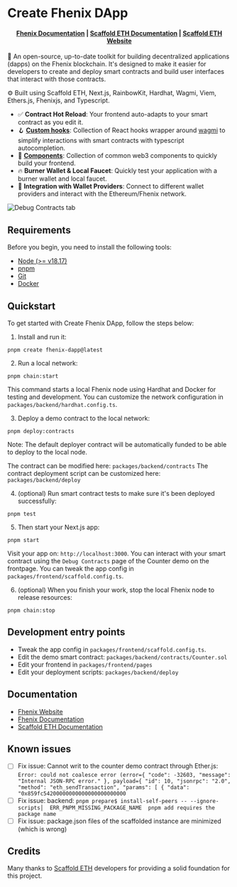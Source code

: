 # Create Fhenix DApp

<h4 align="center">
  <a href="https://docs.fhenix.zone/docs/devdocs/intro">Fhenix Documentation</a> |
  <a href="https://docs.scaffoldeth.io">Scaffold ETH Documentation</a> |
  <a href="https://scaffoldeth.io">Scaffold ETH Website</a>
</h4>

🧪 An open-source, up-to-date toolkit for building decentralized applications (dapps) on the Fhenix blockchain. 
It's designed to make it easier for developers to create and deploy smart contracts and build user interfaces that interact with those contracts.

⚙️ Built using Scaffold ETH, Next.js, RainbowKit, Hardhat, Wagmi, Viem, Ethers.js, Fhenixjs, and Typescript.

- ✅ **Contract Hot Reload**: Your frontend auto-adapts to your smart contract as you edit it.
- 🪝 **[Custom hooks](https://docs.scaffoldeth.io/hooks/)**: Collection of React hooks wrapper around [wagmi](https://wagmi.sh/) to simplify interactions with smart contracts with typescript autocompletion.
- 🧱 [**Components**](https://docs.scaffoldeth.io/components/): Collection of common web3 components to quickly build your frontend.
- 🔥 **Burner Wallet & Local Faucet**: Quickly test your application with a burner wallet and local faucet.
- 🔐 **Integration with Wallet Providers**: Connect to different wallet providers and interact with the Ethereum/Fhenix network.

![Debug Contracts tab](https://github.com/scaffold-eth/scaffold-eth-2/assets/55535804/b237af0c-5027-4849-a5c1-2e31495cccb1)

## Requirements

Before you begin, you need to install the following tools:

- [Node (>= v18.17)](https://nodejs.org/en/download/)
- [pnpm](https://pnpm.io/installation)
- [Git](https://git-scm.com/downloads)
- [Docker](https://docs.docker.com/engine/install/)

## Quickstart

To get started with Create Fhenix DApp, follow the steps below:

1. Install and run it:

```
pnpm create fhenix-dapp@latest
```

2. Run a local network:

```
pnpm chain:start
```

This command starts a local Fhenix node using Hardhat and Docker for testing and development. 
You can customize the network configuration in `packages/backend/hardhat.config.ts`.

3. Deploy a demo contract to the local network:

```
pnpm deploy:contracts
```

Note: The default deployer contract will be automatically funded to be able to deploy to the local node.

The contract can be modified here: `packages/backend/contracts`
The contract deployment script can be customized here: `packages/backend/deploy`

4. (optional) Run smart contract tests to make sure it's been deployed successfully:

```
pnpm test
```

5. Then start your Next.js app:

```
pnpm start
```

Visit your app on: `http://localhost:3000`. You can interact with your smart contract using the `Debug Contracts` page of the Counter demo on the frontpage. 
You can tweak the app config in `packages/frontend/scaffold.config.ts`.

6. (optional) When you finish your work, stop the local Fhenix node to release resources:

```
pnpm chain:stop
```

## Development entry points

- Tweak the app config in `packages/frontend/scaffold.config.ts`.
- Edit the demo smart contract: `packages/backend/contracts/Counter.sol`
- Edit your frontend in `packages/frontend/pages`
- Edit your deployment scripts: `packages/backend/deploy`

## Documentation

-  <a href="https://www.fhenix.io/">Fhenix Website</a>
-  <a href="https://docs.fhenix.zone/docs/devdocs/intro">Fhenix Documentation</a>
-  <a href="https://docs.scaffoldeth.io">Scaffold ETH Documentation</a>

## Known issues

- [ ] Fix issue: Cannot writ to the counter demo contract through Ether.js: `Error: could not coalesce error (error={ "code": -32603, "message": "Internal JSON-RPC error." }, payload={ "id": 10, "jsonrpc": "2.0", "method": "eth_sendTransaction", "params": [ { "data": "0x859fc54200000000000000000000000`
- [ ] Fix issue: backend: `pnpm prepare$ install-self-peers -- --ignore-scripts│  ERR_PNPM_MISSING_PACKAGE_NAME  pnpm add requires the package name`
- [ ] Fix issue: package.json files of the scaffolded instance are minimized (which is wrong)

## Credits

Many thanks to [Scaffold ETH](https://scaffoldeth.io/) developers for providing a solid foundation for this project.
